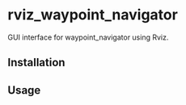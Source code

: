 # rviz_waypoint_navigator
GUI interface for waypoint_navigator using Rviz.

## Installation

## Usage

